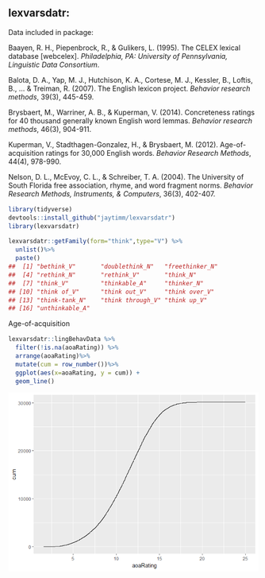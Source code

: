 lexvarsdatr:
------------

Data included in package:

Baayen, R. H., Piepenbrock, R., & Gulikers, L. (1995). The CELEX lexical database \[webcelex\]. *Philadelphia, PA: University of Pennsylvania, Linguistic Data Consortium*.

Balota, D. A., Yap, M. J., Hutchison, K. A., Cortese, M. J., Kessler, B., Loftis, B., ... & Treiman, R. (2007). The English lexicon project. *Behavior research methods*, 39(3), 445-459.

Brysbaert, M., Warriner, A. B., & Kuperman, V. (2014). Concreteness ratings for 40 thousand generally known English word lemmas. *Behavior research methods*, 46(3), 904-911.

Kuperman, V., Stadthagen-Gonzalez, H., & Brysbaert, M. (2012). Age-of-acquisition ratings for 30,000 English words. *Behavior Research Methods*, 44(4), 978-990.

Nelson, D. L., McEvoy, C. L., & Schreiber, T. A. (2004). The University of South Florida free association, rhyme, and word fragment norms. *Behavior Research Methods, Instruments, & Computers*, 36(3), 402-407.

``` r
library(tidyverse)
devtools::install_github("jaytimm/lexvarsdatr")
library(lexvarsdatr)
```

``` r
lexvarsdatr::getFamily(form="think",type="V") %>%
  unlist()%>%
  paste()
##  [1] "bethink_V"       "doublethink_N"   "freethinker_N"  
##  [4] "rethink_N"       "rethink_V"       "think_N"        
##  [7] "think_V"         "thinkable_A"     "thinker_N"      
## [10] "think of_V"      "think out_V"     "think over_V"   
## [13] "think-tank_N"    "think through_V" "think up_V"     
## [16] "unthinkable_A"
```

Age-of-acquisition

``` r
lexvarsdatr::lingBehavData %>%
  filter(!is.na(aoaRating)) %>%
  arrange(aoaRating)%>%
  mutate(cum = row_number())%>%
  ggplot(aes(x=aoaRating, y = cum)) +
  geom_line()
```

![](README-unnamed-chunk-4-1.png)
